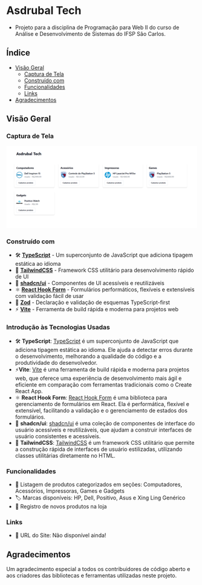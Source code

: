 # Asdrubal Tech

- Projeto para a disciplina de Programação para Web II do curso de Análise e Desenvolvimento de Sistemas do IFSP São Carlos.

## Índice

- [Visão Geral](#visão-geral)
  - [Captura de Tela](#captura-de-tela)
  - [Construído com](#construído-com)
  - [Funcionalidades](#funcionalidades)
  - [Links](#links)
- [Agradecimentos](#agradecimentos)

## Visão Geral

### Captura de Tela

![Screenshot do projeto](./public/image.png)

### Construído com

- 🛠️ **[TypeScript](https://www.typescriptlang.org/)** - Um superconjunto de JavaScript que adiciona tipagem estática ao idioma
- 🎨 **[TailwindCSS](https://tailwindcss.com/)** - Framework CSS utilitário para desenvolvimento rápido de UI
- 🧩 **[shadcn/ui](https://ui.shadcn.com/)** - Componentes de UI acessíveis e reutilizáveis
- ⚛️ **[React Hook Form](https://react-hook-form.com/)** - Formulários performáticos, flexíveis e extensíveis com validação fácil de usar
- 📜 **[Zod](https://zod.dev/)** - Declaração e validação de esquemas TypeScript-first
- ⚡ **[Vite](https://vitejs.dev/)** - Ferramenta de build rápida e moderna para projetos web

### Introdução às Tecnologias Usadas

- 🛠️ **TypeScript**: [TypeScript](https://www.typescriptlang.org/) é um superconjunto de JavaScript que adiciona tipagem estática ao idioma. Ele ajuda a detectar erros durante o desenvolvimento, melhorando a qualidade do código e a produtividade do desenvolvedor.
- ⚡**Vite**: [Vite](https://vitejs.dev/) é uma ferramenta de build rápida e moderna para projetos web, que oferece uma experiência de desenvolvimento mais ágil e eficiente em comparação com ferramentas tradicionais como o Create React App.
- ⚛️ **React Hook Form**: [React Hook Form](https://react-hook-form.com/) é uma biblioteca para gerenciamento de formulários em React. Ela é performática, flexível e extensível, facilitando a validação e o gerenciamento de estados dos formulários.
- 🧩 **shadcn/ui**: [shadcn/ui](https://ui.shadcn.com/) é uma coleção de componentes de interface do usuário acessíveis e reutilizáveis, que ajudam a construir interfaces de usuário consistentes e acessíveis.
- 🎨 **TailwindCSS**: [TailwindCSS](https://tailwindcss.com/) é um framework CSS utilitário que permite a construção rápida de interfaces de usuário estilizadas, utilizando classes utilitárias diretamente no HTML.

### Funcionalidades

- 📂 Listagem de produtos categorizados em seções: Computadores, Acessórios, Impressoras, Games e Gadgets
- 🏷️ Marcas disponíveis: HP, Dell, Positivo, Asus e Xing Ling Genérico
- 🛒 Registro de novos produtos na loja

### Links

- 🚀 URL do Site: Não disponível ainda!

## Agradecimentos

Um agradecimento especial a todos os contribuidores de código aberto e aos criadores das bibliotecas e ferramentas utilizadas neste projeto.